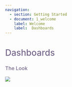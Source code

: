 ```yaml
---
navigation:
  - section: Getting Started
  - document: 1_welcome
    label: Welcome
    label:  Dashboards
---
```

<h1 style="padding-bottom:0px;color:#76678b;font-weight:500">Dashboards</h1>

<h3 style="padding-bottom:0px;color:#76678b;font-weight:500">The Look</h3>
<a target="_blank" href="/dashboards/4">
<img src="/api/internal/vector_thumbnail/dashboard/4"/></a>
